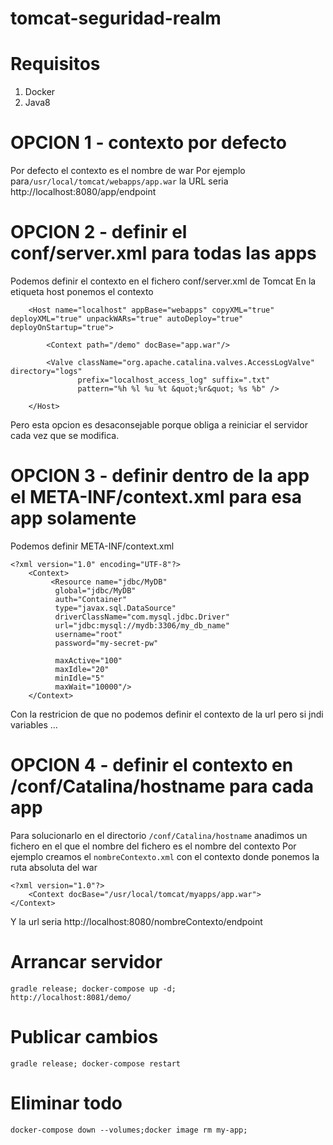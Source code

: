 # tomcat-seguridad-realm

# Requisitos 
1. Docker 
2. Java8

# OPCION 1 - contexto por defecto
Por defecto el contexto es el nombre de war
Por ejemplo para`/usr/local/tomcat/webapps/app.war`
la URL seria  http://localhost:8080/app/endpoint

# OPCION 2 - definir el conf/server.xml para todas las apps
Podemos definir el contexto en el fichero conf/server.xml de Tomcat
En la etiqueta host ponemos el contexto
```
    <Host name="localhost" appBase="webapps" copyXML="true"   deployXML="true" unpackWARs="true" autoDeploy="true"  deployOnStartup="true">

        <Context path="/demo" docBase="app.war"/>

        <Valve className="org.apache.catalina.valves.AccessLogValve" directory="logs"
               prefix="localhost_access_log" suffix=".txt"
               pattern="%h %l %u %t &quot;%r&quot; %s %b" />

    </Host>
```
Pero esta opcion es desaconsejable porque obliga 
a reiniciar el servidor cada vez que se modifica.

# OPCION 3 - definir dentro de la app el META-INF/context.xml  para esa app solamente
Podemos definir META-INF/context.xml 
```
<?xml version="1.0" encoding="UTF-8"?>
    <Context>
         <Resource name="jdbc/MyDB" 
          global="jdbc/MyDB" 
          auth="Container" 
          type="javax.sql.DataSource" 
          driverClassName="com.mysql.jdbc.Driver" 
          url="jdbc:mysql://mydb:3306/my_db_name" 
          username="root" 
          password="my-secret-pw" 
          
          maxActive="100" 
          maxIdle="20" 
          minIdle="5" 
          maxWait="10000"/>
    </Context>
```
Con la restricion de que no podemos definir el contexto de la url pero si jndi variables ...

# OPCION 4 - definir el contexto en /conf/Catalina/hostname para cada app

Para solucionarlo en el directorio `/conf/Catalina/hostname`
anadimos un fichero en el que el nombre del fichero es el nombre del contexto
Por ejemplo creamos el  `nombreContexto.xml` con el contexto donde 
ponemos la ruta absoluta del war
```
<?xml version="1.0"?>
    <Context docBase="/usr/local/tomcat/myapps/app.war">
</Context>
```
Y la url seria http://localhost:8080/nombreContexto/endpoint



# Arrancar servidor 
```
gradle release; docker-compose up -d;
http://localhost:8081/demo/

```

# Publicar cambios
```
gradle release; docker-compose restart
```

# Eliminar todo
```
docker-compose down --volumes;docker image rm my-app;  
```

